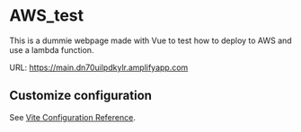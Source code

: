 # AWS_test

This is a dummie webpage made with Vue to test how to deploy to AWS and use a lambda function.

URL: <https://main.dn70uilpdkylr.amplifyapp.com>



## Customize configuration

See [Vite Configuration Reference](https://vitejs.dev/config/).
